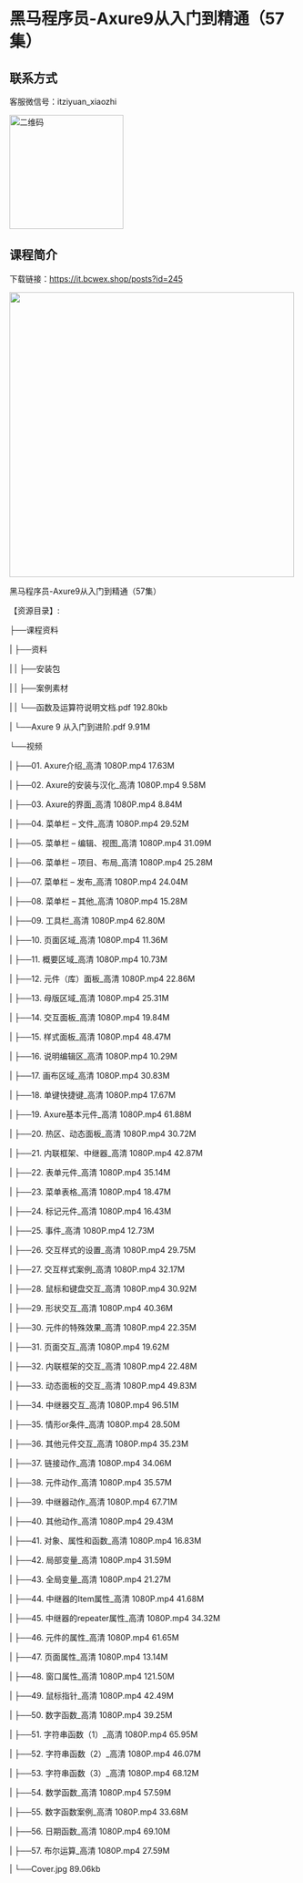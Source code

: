 # 黑马程序员-Axure9从入门到精通（57集）

## 联系方式

客服微信号：itziyuan_xiaozhi

<img src="https://ziyuanyun.oss-cn-guangzhou.aliyuncs.com/common/20240614073449/666b82192834a.jpg" width="200" height="200" alt="二维码">

## 课程简介

下载链接：https://it.bcwex.shop/posts?id=245

<img src="https://ziyuanyun.oss-cn-guangzhou.aliyuncs.com/yun/20240515151723/664461836fd32.jpg" width="500" alt="">

  黑马程序员-Axure9从入门到精通（57集）



 【资源目录】:

 ├──课程资料

 | ├──资料

 | | ├──安装包

 | | ├──案例素材

 | | └──函数及运算符说明文档.pdf 192.80kb

 | └──Axure 9 从入门到进阶.pdf 9.91M

 └──视频

 | ├──01. Axure介绍_高清 1080P.mp4 17.63M

 | ├──02. Axure的安装与汉化_高清 1080P.mp4 9.58M

 | ├──03. Axure的界面_高清 1080P.mp4 8.84M

 | ├──04. 菜单栏 – 文件_高清 1080P.mp4 29.52M

 | ├──05. 菜单栏 – 编辑、视图_高清 1080P.mp4 31.09M

 | ├──06. 菜单栏 – 项目、布局_高清 1080P.mp4 25.28M

 | ├──07. 菜单栏 – 发布_高清 1080P.mp4 24.04M

 | ├──08. 菜单栏 – 其他_高清 1080P.mp4 15.28M

 | ├──09. 工具栏_高清 1080P.mp4 62.80M

 | ├──10. 页面区域_高清 1080P.mp4 11.36M

 | ├──11. 概要区域_高清 1080P.mp4 10.73M

 | ├──12. 元件（库）面板_高清 1080P.mp4 22.86M

 | ├──13. 母版区域_高清 1080P.mp4 25.31M

 | ├──14. 交互面板_高清 1080P.mp4 19.84M

 | ├──15. 样式面板_高清 1080P.mp4 48.47M

 | ├──16. 说明编辑区_高清 1080P.mp4 10.29M

 | ├──17. 画布区域_高清 1080P.mp4 30.83M

 | ├──18. 单键快捷键_高清 1080P.mp4 17.67M

 | ├──19. Axure基本元件_高清 1080P.mp4 61.88M

 | ├──20. 热区、动态面板_高清 1080P.mp4 30.72M

 | ├──21. 内联框架、中继器_高清 1080P.mp4 42.87M

 | ├──22. 表单元件_高清 1080P.mp4 35.14M

 | ├──23. 菜单表格_高清 1080P.mp4 18.47M

 | ├──24. 标记元件_高清 1080P.mp4 16.43M

 | ├──25. 事件_高清 1080P.mp4 12.73M

 | ├──26. 交互样式的设置_高清 1080P.mp4 29.75M

 | ├──27. 交互样式案例_高清 1080P.mp4 32.17M

 | ├──28. 鼠标和键盘交互_高清 1080P.mp4 30.92M

 | ├──29. 形状交互_高清 1080P.mp4 40.36M

 | ├──30. 元件的特殊效果_高清 1080P.mp4 22.35M

 | ├──31. 页面交互_高清 1080P.mp4 19.62M

 | ├──32. 内联框架的交互_高清 1080P.mp4 22.48M

 | ├──33. 动态面板的交互_高清 1080P.mp4 49.83M

 | ├──34. 中继器交互_高清 1080P.mp4 96.51M

 | ├──35. 情形or条件_高清 1080P.mp4 28.50M

 | ├──36. 其他元件交互_高清 1080P.mp4 35.23M

 | ├──37. 链接动作_高清 1080P.mp4 34.06M

 | ├──38. 元件动作_高清 1080P.mp4 35.57M

 | ├──39. 中继器动作_高清 1080P.mp4 67.71M

 | ├──40. 其他动作_高清 1080P.mp4 29.43M

 | ├──41. 对象、属性和函数_高清 1080P.mp4 16.83M

 | ├──42. 局部变量_高清 1080P.mp4 31.59M

 | ├──43. 全局变量_高清 1080P.mp4 21.27M

 | ├──44. 中继器的Item属性_高清 1080P.mp4 41.68M

 | ├──45. 中继器的repeater属性_高清 1080P.mp4 34.32M

 | ├──46. 元件的属性_高清 1080P.mp4 61.65M

 | ├──47. 页面属性_高清 1080P.mp4 13.14M

 | ├──48. 窗口属性_高清 1080P.mp4 121.50M

 | ├──49. 鼠标指针_高清 1080P.mp4 42.49M

 | ├──50. 数字函数_高清 1080P.mp4 39.25M

 | ├──51. 字符串函数（1）_高清 1080P.mp4 65.95M

 | ├──52. 字符串函数（2）_高清 1080P.mp4 46.07M

 | ├──53. 字符串函数（3）_高清 1080P.mp4 68.12M

 | ├──54. 数学函数_高清 1080P.mp4 57.59M

 | ├──55. 数字函数案例_高清 1080P.mp4 33.68M

 | ├──56. 日期函数_高清 1080P.mp4 69.10M

 | ├──57. 布尔运算_高清 1080P.mp4 27.59M

 | └──Cover.jpg 89.06kb

  